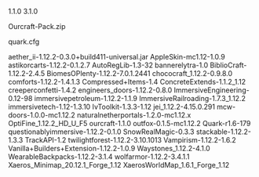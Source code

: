 1.1.0
3.1.0

Ourcraft-Pack.zip

quark.cfg

aether_ii-1.12.2-0.3.0+build411-universal.jar
AppleSkin-mc1.12-1.0.9
astikorcarts-1.12.2-0.1.2.7
AutoRegLib-1.3-32
bannerelytra-1.0
BiblioCraft-1.12.2-2.4.5
BiomesOPlenty-1.12.2-7.0.1.2441
chococraft_1.12.2-0.9.8.0
comforts-1.12.2-1.4.1.3
Compressed+Items-1.4
ConcreteExtends-1.1.2_1.12
creeperconfetti-1.4.2
engineers_doors-1.12.2-0.8.0
ImmersiveEngineering-0.12-98
immersivepetroleum-1.12.2-1.1.9
ImmersiveRailroading-1.7.3_1.12.2
immersivetech-1.12-1.3.10
IvToolkit-1.3.3-1.12
jei_1.12.2-4.15.0.291
mcw-doors-1.0.0-mc1.12.2
naturalnetherportals-1.2.0-mc1.12.x
OptiFine_1.12.2_HD_U_F5
ourcraft-1.1.0
outfox-0.1.5-mc1.12.2
Quark-r1.6-179
questionablyimmersive-1.12.2-0.1.0
SnowRealMagic-0.3.3
stackable-1.12.2-1.3.3
TrackAPI-1.2
twilightforest-1.12.2-3.10.1013
Vampirism-1.12.2-1.6.2
Vanilla+Builders+Extension-1.12.2-1.0.9
Waystones_1.12.2-4.1.0
WearableBackpacks-1.12.2-3.1.4
wolfarmor-1.12.2-3.4.1.1
Xaeros_Minimap_20.12.1_Forge_1.12
XaerosWorldMap_1.6.1_Forge_1.12